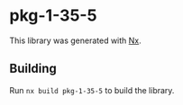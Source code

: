 # pkg-1-35-5

This library was generated with [Nx](https://nx.dev).

## Building

Run `nx build pkg-1-35-5` to build the library.
